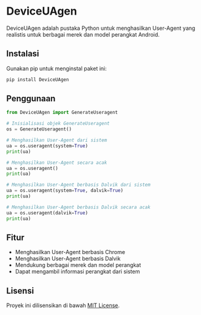 # DeviceUAgen

DeviceUAgen adalah pustaka Python untuk menghasilkan User-Agent yang realistis untuk berbagai merek dan model perangkat Android.

## Instalasi

Gunakan pip untuk menginstal paket ini:
```sh
pip install DeviceUAgen
```

## Penggunaan

```python
from DeviceUAgen import GenerateUseragent

# Inisialisasi objek GenerateUseragent
os = GenerateUseragent()

# Menghasilkan User-Agent dari sistem
ua = os.useragent(system=True)
print(ua)

# Menghasilkan User-Agent secara acak
ua = os.useragent()
print(ua)

# Menghasilkan User-Agent berbasis Dalvik dari sistem
ua = os.useragent(system=True, dalvik=True)
print(ua)

# Menghasilkan User-Agent berbasis Dalvik secara acak
ua = os.useragent(dalvik=True)
print(ua)
```

## Fitur
- Menghasilkan User-Agent berbasis Chrome
- Menghasilkan User-Agent berbasis Dalvik
- Mendukung berbagai merek dan model perangkat
- Dapat mengambil informasi perangkat dari sistem

## Lisensi

Proyek ini dilisensikan di bawah [MIT License](LICENSE).